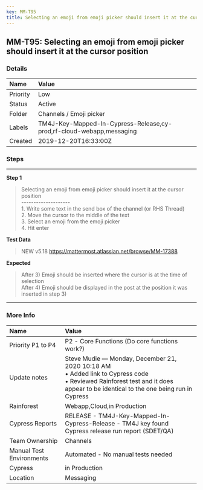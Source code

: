 ```yaml
---
key: MM-T95
title: Selecting an emoji from emoji picker should insert it at the cursor position
---
```


## MM-T95: Selecting an emoji from emoji picker should insert it at the cursor position

### Details

| Name     | Value                                                                |
| :------- | :------------------------------------------------------------------- |
| Priority | Low                                                                  |
| Status   | Active                                                               |
| Folder   | Channels / Emoji picker                                              |
| Labels   | TM4J-Key-Mapped-In-Cypress-Release,cy-prod,rf-cloud-webapp,messaging |
| Created  | 2019-12-20T16:33:00Z                                                 |

### Steps

<hr/>

**Step 1**

> <article>Selecting an emoji from emoji picker should insert it at the cursor position<br />--------------------<br />1. Write some text in the send box of the channel (or RHS Thread)<br />2. Move the cursor to the middle of the text<br />3. Select an emoji from the emoji picker<br />4. Hit enter</article>

**Test Data**

> <article>NEW v5.18 <a href="https://mattermost.atlassian.net/browse/MM-17388" rel="noopener noreferrer" target="_blank">https://mattermost.atlassian.net/browse/MM-17388</a></article>

**Expected**

> <article>After 3) Emoji should be inserted where the cursor is at the time of selection<br />After 4) Emoji should be displayed in the post at the position it was inserted in step 3)</article>

<hr/>

### More Info

| Name                     | Value                                                                                                                                                                                 |
| :----------------------- | :------------------------------------------------------------------------------------------------------------------------------------------------------------------------------------ |
| Priority P1 to P4        | P2 - Core Functions (Do core functions work?)                                                                                                                                         |
| Update notes             | Steve Mudie — Monday, December 21, 2020 10:18 AM<br />• Added link to Cypress code<br />• Reviewed Rainforest test and it does appear to be identical to the one being run in Cypress |
| Rainforest               | Webapp,Cloud,in Production                                                                                                                                                            |
| Cypress Reports          | RELEASE - TM4J-Key-Mapped-In-Cypress-Release - TM4J key found Cypress release run report (SDET/QA)                                                                                    |
| Team Ownership           | Channels                                                                                                                                                                              |
| Manual Test Environments | Automated - No manual tests needed                                                                                                                                                    |
| Cypress                  | in Production                                                                                                                                                                         |
| Location                 | Messaging                                                                                                                                                                             |
